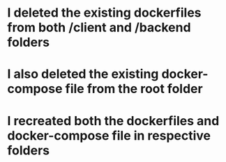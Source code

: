 # I deleted the existing dockerfiles from both /client and /backend folders
# I also deleted the existing docker-compose file from the root folder
# I recreated both the dockerfiles and docker-compose file in respective folders